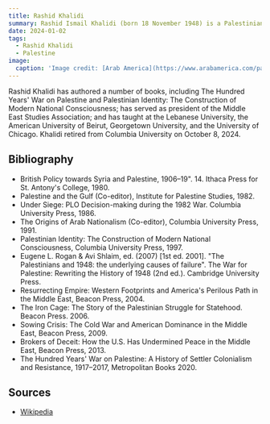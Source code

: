 ```yaml
---
title: Rashid Khalidi
summary: Rashid Ismail Khalidi (born 18 November 1948) is a Palestinian-American historian of the Middle East and the Edward Said Professor Emeritus of Modern Arab Studies at Columbia University.
date: 2024-01-02
tags:
  - Rashid Khalidi
  - Palestine
image:
  caption: 'Image credit: [Arab America](https://www.arabamerica.com/pathbreakers-of-arab-america-rashid-khalidi/)'
---
```


Rashid Khalidi has authored a number of books, including The Hundred Years' War on Palestine and Palestinian Identity: The Construction of Modern National Consciousness; has served as president of the Middle East Studies Association; and has taught at the Lebanese University, the American University of Beirut, Georgetown University, and the University of Chicago. Khalidi retired from Columbia University on October 8, 2024.



## Bibliography

- British Policy towards Syria and Palestine, 1906–19". 14. Ithaca Press for St. Antony's College, 1980.
- Palestine and the Gulf (Co-editor), Institute for Palestine Studies, 1982.
- Under Siege: PLO Decision-making during the 1982 War. Columbia University Press, 1986.
- The Origins of Arab Nationalism (Co-editor), Columbia University Press, 1991.
- Palestinian Identity: The Construction of Modern National Consciousness, Columbia University Press, 1997.
- Eugene L. Rogan & Avi Shlaim, ed. (2007) [1st ed. 2001]. "The Palestinians and 1948: the underlying causes of failure". The War for Palestine: Rewriting the History of 1948 (2nd ed.). Cambridge University Press.
- Resurrecting Empire: Western Footprints and America's Perilous Path in the Middle East, Beacon Press, 2004.
- The Iron Cage: The Story of the Palestinian Struggle for Statehood. Beacon Press. 2006.
- Sowing Crisis: The Cold War and American Dominance in the Middle East, Beacon Press, 2009.
- Brokers of Deceit: How the U.S. Has Undermined Peace in the Middle East, Beacon Press, 2013.
- The Hundred Years' War on Palestine: A History of Settler Colonialism and Resistance, 1917–2017, Metropolitan Books 2020.

## Sources

- [Wikipedia](https://en.wikipedia.org/wiki/Rashid_Khalidi)
